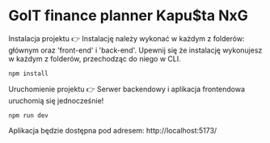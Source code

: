 # GoIT finance planner Kapu$ta NxG

Instalacja projektu 👉 Instalację należy wykonać w każdym z folderów: głównym oraz 'front-end' i 'back-end'. Upewnij się że instalację wykonujesz w każdym z folderów, przechodząc do niego w CLI.

```command
npm install
```

Uruchomienie projektu 👉 Serwer backendowy i aplikacja frontendowa uruchomią się jednocześnie!

```command
npm run dev
```

Aplikacja będzie dostępna pod adresem: http://localhost:5173/
